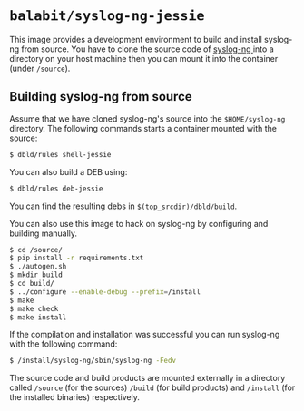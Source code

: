 # `balabit/syslog-ng-jessie`
This image provides a development environment to build and install syslog-ng from source. You have to clone the source
code of [syslog-ng ](https://github.com/balabit/syslog-ng.git) into a directory on your host machine then you can mount it
into the container (under `/source`).

## Building syslog-ng from source

Assume that we have cloned syslog-ng's source into the `$HOME/syslog-ng`
directory.  The following commands starts a container mounted with the
source:

```bash
$ dbld/rules shell-jessie
```

You can also build a DEB using:

```bash
$ dbld/rules deb-jessie
```

You can find the resulting debs in `$(top_srcdir)/dbld/build`.

You can also use this image to hack on syslog-ng by configuring and building
manually.

```bash
$ cd /source/
$ pip install -r requirements.txt
$ ./autogen.sh
$ mkdir build
$ cd build/
$ ../configure --enable-debug --prefix=/install
$ make
$ make check
$ make install
```

If the compilation and installation was successful you can run syslog-ng with the following command:

```bash
$ /install/syslog-ng/sbin/syslog-ng -Fedv
```

The source code and build products are mounted externally in a directory
called `/source` (for the sources) `/build` (for build products) and
`/install` (for the installed binaries) respectively.
